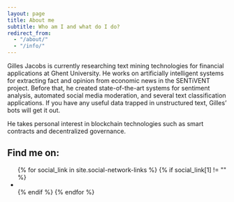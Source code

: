 ```yaml
---
layout: page
title: About me
subtitle: Who am I and what do I do?
redirect_from:
  - "/about/"
  - "/info/"
---
```

Gilles Jacobs is currently researching text mining technologies for financial applications at Ghent University. He works on artificially intelligent systems for extracting fact and opinion from economic news in the SENTiVENT project. Before that, he created state-of-the-art systems for sentiment analysis, automated social media moderation, and several text classification applications. If you have any useful data trapped in unstructured text, Gilles’ bots will get it out.

He takes personal interest in blockchain technologies such as smart contracts and decentralized governance.

## Find me on:
<ul class="social-network-links">
  {% for social_link in site.social-network-links %}
    {% if social_link[1] != "" %}
      <li><a href="{{ social_link[1] }}" title="{{ social_link[0] }}">
        <i class="fa fa-{{ social_link[0] }}" aria-hidden="true"></i>
      </a></li>
    {% endif %}
  {% endfor %}
</ul>
